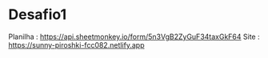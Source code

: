 # Desafio1
Planilha : https://api.sheetmonkey.io/form/5n3VgB2ZyGuF34taxGkF64
Site : https://sunny-piroshki-fcc082.netlify.app
